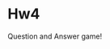 # Hw4
Question and Answer game!


<!--PSEUDO CODE-->

<!--I am making an interactive question and answer game.

Therefore, I will need buttons. I will need classes and ID's for the use of CSS 

I need a start button I need a "next" button (shuffle?) 

I will need a card  I will need hide classes> I will need containers

Obviously, JavaScript, so i will need to connect JS/CSS to the index.
I need to make classes for targeting via JS

Make sure i update regularly with Git.

I want to use border-ratio for the card/buttons in the css.

Differnt colors for the correct answers. and red for the wrong answers.

I need different questions!
maybe four or five questions-right answers and wrong-answers




so.. I need IF/Else statments in JS jQuery to cycle the questions.

probably I need a header...

reset padding and margins...
font family maybe from google...


MAKE Varibles-try using const and let..they are similare to class/ID in usage...
will be using document.getElementById.on.("click", (event))

I will need eventListeners.on("click")

lots of DIVs

use Semantic HTML where available-header,-footer, Section, 




/////////////////////////other notes of new concepts i learned///////////////////////////////////////



q::before { 
  content: "«";
  color: blue;
}

q::after { 
  content: "»";
  color: red;
}

css
The variable name must begin with two dashes (--) and is case sensitive!
(diddnt quite work for me..)
The syntax of the var() function is as follows:

var(custom-name, value)
